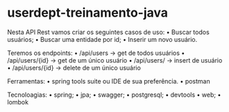 # userdept-treinamento-java
Nesta API Rest vamos criar os seguintes casos de uso:
    • Buscar todos usuários;
    • Buscar uma entidade por id;
    • Inserir um novo usuário.

Teremos os endpoints:
    • /api/users → get de todos usuários
    • /api/users/{id} → get de um único usuário
    • /api/users/ → insert de usuário
    • /api/users/{id} → delete de um único usuário

Ferramentas:
    • spring tools suite ou IDE de sua preferência.
    • postman

Tecnoloagias:
    • spring;
    • jpa;
    • swagger;
    • postgresql;
    • devtools
    • web;
    • lombok
